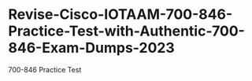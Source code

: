 # Revise-Cisco-IOTAAM-700-846-Practice-Test-with-Authentic-700-846-Exam-Dumps-2023
700-846 Practice Test
